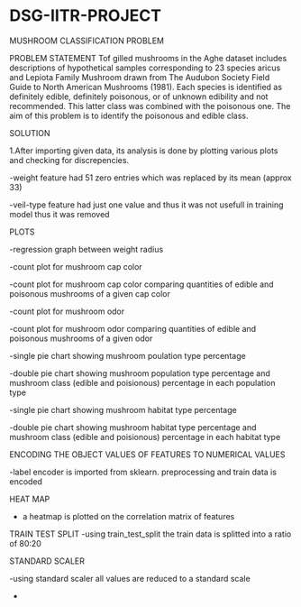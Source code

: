 # DSG-IITR-PROJECT
MUSHROOM CLASSIFICATION PROBLEM

PROBLEM STATEMENT
Tof gilled mushrooms in the Aghe dataset includes descriptions of hypothetical samples corresponding to 23 species aricus and Lepiota Family Mushroom drawn from The Audubon Society Field Guide to North American Mushrooms (1981). Each species is identified as definitely edible, definitely poisonous, or of unknown edibility and not recommended. This latter class was combined with the poisonous one. The aim of this problem is to identify the poisonous and edible class. 

SOLUTION

1.After importing given data, its analysis is done by plotting various plots and checking for discrepencies.
 
  -weight feature had 51 zero entries which was replaced by its mean (approx 33)
  
  -veil-type feature had just one value and thus it was not usefull in training model thus it was removed
  
  PLOTS
  
  -regression graph between weight radius
  
  -count plot for mushroom cap color
  
  -count plot for mushroom cap color comparing quantities of edible and poisonous mushrooms of a given cap color
  
  -count plot for mushroom odor
  
  -count plot for mushroom odor comparing quantities of edible and poisonous mushrooms of a given odor
  
  -single pie chart showing mushroom poulation type percentage
  
  -double pie chart showing mushroom population type percentage and mushroom class (edible and poisionous) percentage in each      population type
  
  -single pie chart showing mushroom habitat type percentage
  
  -double pie chart showing mushroom habitat type percentage and mushroom class (edible and poisionous) percentage in each      habitat type
  
ENCODING THE OBJECT VALUES OF FEATURES TO NUMERICAL VALUES
  
  -label encoder is imported from sklearn. preprocessing and train data is encoded

HEAT MAP
  
  - a heatmap is plotted on the correlation matrix of features
 
TRAIN TEST SPLIT
  -using train_test_split the train data is splitted into a ratio of 80:20
  
 STANDARD SCALER
 
  -using standard scaler all values are reduced to a standard scale
  
 -
